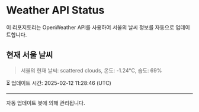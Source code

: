 
# Weather API Status

이 리포지토리는 OpenWeather API를 사용하여 서울의 날씨 정보를 자동으로 업데이트합니다.

## 현재 서울 날씨
> 서울의 현재 날씨: scattered clouds, 온도: -1.24°C, 습도: 69%

⏳ 업데이트 시간: 2025-02-12 11:28:46 (UTC)

---
자동 업데이트 봇에 의해 관리됩니다.
